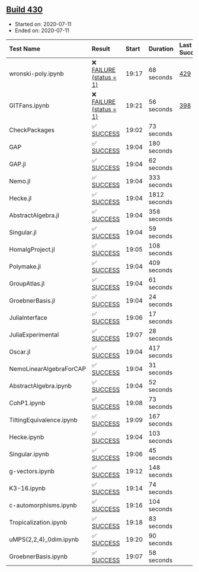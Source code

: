 ## [Build 430](https://oscarci.mathematik.uni-kl.de/job/oscar-stable/430/)

* Started on: 2020-07-11
* Ended on: 2020-07-11

| Test Name    | Result | Start | Duration | Last Success | First Failure |
|:-------------|:-------|:------|:---------|:-------------|:--------------|
| wronski-poly.ipynb | ❌ [FAILURE (status = 1)](https://oscarci.mathematik.uni-kl.de/job/oscar-stable/430/artifact/logs/build-430/wronski-poly.ipynb.log) | 19:17 | 68 seconds | [429](https://oscarci.mathematik.uni-kl.de/job/oscar-stable/429/) | [430](https://oscarci.mathematik.uni-kl.de/job/oscar-stable/430/) |
| GITFans.ipynb | ❌ [FAILURE (status = 1)](https://oscarci.mathematik.uni-kl.de/job/oscar-stable/430/artifact/logs/build-430/GITFans.ipynb.log) | 19:21 | 56 seconds | [398](https://oscarci.mathematik.uni-kl.de/job/oscar-stable/398/) | [399](https://oscarci.mathematik.uni-kl.de/job/oscar-stable/399/) |
| CheckPackages | ✅ [SUCCESS](https://oscarci.mathematik.uni-kl.de/job/oscar-stable/430/artifact/logs/build-430/CheckPackages.log) | 19:02 | 73 seconds |  |  |
| GAP | ✅ [SUCCESS](https://oscarci.mathematik.uni-kl.de/job/oscar-stable/430/artifact/logs/build-430/GAP.log) | 19:04 | 180 seconds |  |  |
| GAP.jl | ✅ [SUCCESS](https://oscarci.mathematik.uni-kl.de/job/oscar-stable/430/artifact/logs/build-430/GAP.jl.log) | 19:04 | 62 seconds |  |  |
| Nemo.jl | ✅ [SUCCESS](https://oscarci.mathematik.uni-kl.de/job/oscar-stable/430/artifact/logs/build-430/Nemo.jl.log) | 19:04 | 333 seconds |  |  |
| Hecke.jl | ✅ [SUCCESS](https://oscarci.mathematik.uni-kl.de/job/oscar-stable/430/artifact/logs/build-430/Hecke.jl.log) | 19:04 | 1812 seconds |  |  |
| AbstractAlgebra.jl | ✅ [SUCCESS](https://oscarci.mathematik.uni-kl.de/job/oscar-stable/430/artifact/logs/build-430/AbstractAlgebra.jl.log) | 19:04 | 358 seconds |  |  |
| Singular.jl | ✅ [SUCCESS](https://oscarci.mathematik.uni-kl.de/job/oscar-stable/430/artifact/logs/build-430/Singular.jl.log) | 19:04 | 59 seconds |  |  |
| HomalgProject.jl | ✅ [SUCCESS](https://oscarci.mathematik.uni-kl.de/job/oscar-stable/430/artifact/logs/build-430/HomalgProject.jl.log) | 19:05 | 108 seconds |  |  |
| Polymake.jl | ✅ [SUCCESS](https://oscarci.mathematik.uni-kl.de/job/oscar-stable/430/artifact/logs/build-430/Polymake.jl.log) | 19:04 | 409 seconds |  |  |
| GroupAtlas.jl | ✅ [SUCCESS](https://oscarci.mathematik.uni-kl.de/job/oscar-stable/430/artifact/logs/build-430/GroupAtlas.jl.log) | 19:04 | 61 seconds |  |  |
| GroebnerBasis.jl | ✅ [SUCCESS](https://oscarci.mathematik.uni-kl.de/job/oscar-stable/430/artifact/logs/build-430/GroebnerBasis.jl.log) | 19:04 | 24 seconds |  |  |
| JuliaInterface | ✅ [SUCCESS](https://oscarci.mathematik.uni-kl.de/job/oscar-stable/430/artifact/logs/build-430/JuliaInterface.log) | 19:06 | 17 seconds |  |  |
| JuliaExperimental | ✅ [SUCCESS](https://oscarci.mathematik.uni-kl.de/job/oscar-stable/430/artifact/logs/build-430/JuliaExperimental.log) | 19:07 | 28 seconds |  |  |
| Oscar.jl | ✅ [SUCCESS](https://oscarci.mathematik.uni-kl.de/job/oscar-stable/430/artifact/logs/build-430/Oscar.jl.log) | 19:04 | 417 seconds |  |  |
| NemoLinearAlgebraForCAP | ✅ [SUCCESS](https://oscarci.mathematik.uni-kl.de/job/oscar-stable/430/artifact/logs/build-430/NemoLinearAlgebraForCAP.log) | 19:04 | 31 seconds |  |  |
| AbstractAlgebra.ipynb | ✅ [SUCCESS](https://oscarci.mathematik.uni-kl.de/job/oscar-stable/430/artifact/logs/build-430/AbstractAlgebra.ipynb.log) | 19:04 | 52 seconds |  |  |
| CohP1.ipynb | ✅ [SUCCESS](https://oscarci.mathematik.uni-kl.de/job/oscar-stable/430/artifact/logs/build-430/CohP1.ipynb.log) | 19:08 | 73 seconds |  |  |
| TiltingEquivalence.ipynb | ✅ [SUCCESS](https://oscarci.mathematik.uni-kl.de/job/oscar-stable/430/artifact/logs/build-430/TiltingEquivalence.ipynb.log) | 19:09 | 167 seconds |  |  |
| Hecke.ipynb | ✅ [SUCCESS](https://oscarci.mathematik.uni-kl.de/job/oscar-stable/430/artifact/logs/build-430/Hecke.ipynb.log) | 19:04 | 103 seconds |  |  |
| Singular.ipynb | ✅ [SUCCESS](https://oscarci.mathematik.uni-kl.de/job/oscar-stable/430/artifact/logs/build-430/Singular.ipynb.log) | 19:06 | 45 seconds |  |  |
| g-vectors.ipynb | ✅ [SUCCESS](https://oscarci.mathematik.uni-kl.de/job/oscar-stable/430/artifact/logs/build-430/g-vectors.ipynb.log) | 19:12 | 148 seconds |  |  |
| K3-16.ipynb | ✅ [SUCCESS](https://oscarci.mathematik.uni-kl.de/job/oscar-stable/430/artifact/logs/build-430/K3-16.ipynb.log) | 19:14 | 74 seconds |  |  |
| c-automorphisms.ipynb | ✅ [SUCCESS](https://oscarci.mathematik.uni-kl.de/job/oscar-stable/430/artifact/logs/build-430/c-automorphisms.ipynb.log) | 19:16 | 104 seconds |  |  |
| Tropicalization.ipynb | ✅ [SUCCESS](https://oscarci.mathematik.uni-kl.de/job/oscar-stable/430/artifact/logs/build-430/Tropicalization.ipynb.log) | 19:18 | 83 seconds |  |  |
| uMPS(2,2,4)_0dim.ipynb | ✅ [SUCCESS](https://oscarci.mathematik.uni-kl.de/job/oscar-stable/430/artifact/logs/build-430/uMPS-2-2-4-_0dim.ipynb.log) | 19:20 | 90 seconds |  |  |
| GroebnerBasis.ipynb | ✅ [SUCCESS](https://oscarci.mathematik.uni-kl.de/job/oscar-stable/430/artifact/logs/build-430/GroebnerBasis.ipynb.log) | 19:07 | 58 seconds |  |  |
